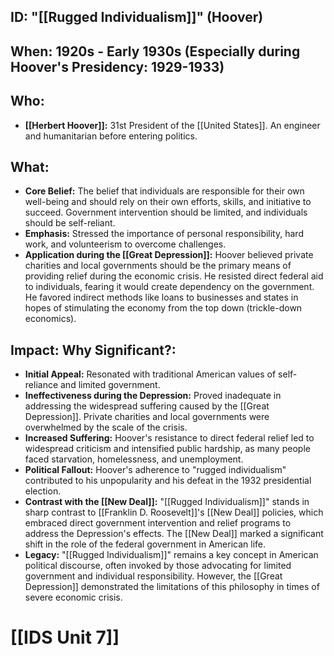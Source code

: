 ## ID: "[[Rugged Individualism]]" (Hoover)

## When: 1920s - Early 1930s (Especially during Hoover's Presidency: 1929-1933)

## Who: 
* **[[Herbert Hoover]]:** 31st President of the [[United States]]. An engineer and humanitarian before entering politics.

## What: 
* **Core Belief:** The belief that individuals are responsible for their own well-being and should rely on their own efforts, skills, and initiative to succeed. Government intervention should be limited, and individuals should be self-reliant.
* **Emphasis:**  Stressed the importance of personal responsibility, hard work, and volunteerism to overcome challenges.
* **Application during the [[Great Depression]]:** Hoover believed private charities and local governments should be the primary means of providing relief during the economic crisis. He resisted direct federal aid to individuals, fearing it would create dependency on the government. He favored indirect methods like loans to businesses and states in hopes of stimulating the economy from the top down (trickle-down economics).

## Impact: Why Significant?: 
* **Initial Appeal:**  Resonated with traditional American values of self-reliance and limited government.
* **Ineffectiveness during the Depression:** Proved inadequate in addressing the widespread suffering caused by the [[Great Depression]]. Private charities and local governments were overwhelmed by the scale of the crisis.
* **Increased Suffering:**  Hoover's resistance to direct federal relief led to widespread criticism and intensified public hardship, as many people faced starvation, homelessness, and unemployment.
* **Political Fallout:** Hoover's adherence to "rugged individualism" contributed to his unpopularity and his defeat in the 1932 presidential election.
* **Contrast with the [[New Deal]]:**  "[[Rugged Individualism]]" stands in sharp contrast to [[Franklin D. Roosevelt]]'s [[New Deal]] policies, which embraced direct government intervention and relief programs to address the Depression's effects. The [[New Deal]] marked a significant shift in the role of the federal government in American life.
* **Legacy:** "[[Rugged Individualism]]" remains a key concept in American political discourse, often invoked by those advocating for limited government and individual responsibility. However, the [[Great Depression]] demonstrated the limitations of this philosophy in times of severe economic crisis.

# [[IDS Unit 7]]